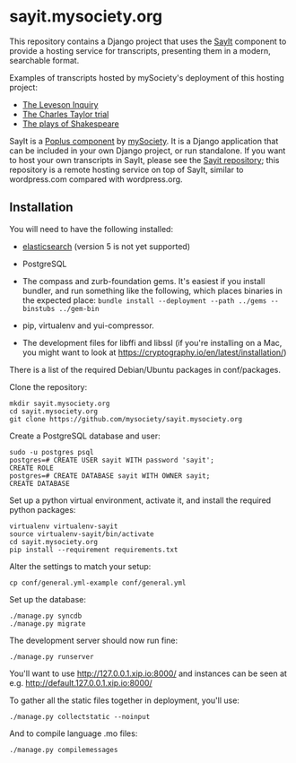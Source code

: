sayit.mysociety.org
===================

This repository contains a Django project that uses the
[SayIt](https://github.com/mysociety/sayit) component to provide a hosting
service for transcripts, presenting them in a modern, searchable format.

Examples of transcripts hosted by mySociety's deployment of this hosting
project:

* [The Leveson Inquiry](https://leveson.sayit.mysociety.org/)
* [The Charles Taylor trial](https://charles-taylor.sayit.mysociety.org/)
* [The plays of Shakespeare](https://shakespeare.sayit.mysociety.org/)

SayIt is a [Poplus component](http://poplus.org/) by
[mySociety](https://www.mysociety.org/). It is a Django application that can be
included in your own Django project, or run standalone. If you want to host
your own transcripts in SayIt, please see the
[Sayit repository](https://github.com/mysociety/sayit); this repository is a
remote hosting service on top of SayIt, similar to wordpress.com compared with
wordpress.org.

Installation
------------

You will need to have the following installed:

* [elasticsearch](http://elasticsearch.org/) (version 5 is not yet supported)

* PostgreSQL

* The compass and zurb-foundation gems. It's easiest if you install bundler,
  and run something like the following, which places binaries in the expected
  place: `bundle install --deployment --path ../gems --binstubs ../gem-bin`

* pip, virtualenv and yui-compressor.

* The development files for libffi and libssl
  (if you're installing on a Mac, you might want to look at
  https://cryptography.io/en/latest/installation/)

There is a list of the required Debian/Ubuntu packages in conf/packages.

Clone the repository:

    mkdir sayit.mysociety.org
    cd sayit.mysociety.org
    git clone https://github.com/mysociety/sayit.mysociety.org

Create a PostgreSQL database and user:

    sudo -u postgres psql
    postgres=# CREATE USER sayit WITH password 'sayit';
    CREATE ROLE
    postgres=# CREATE DATABASE sayit WITH OWNER sayit;
    CREATE DATABASE

Set up a python virtual environment, activate it, and install the required
python packages:

    virtualenv virtualenv-sayit
    source virtualenv-sayit/bin/activate
    cd sayit.mysociety.org
    pip install --requirement requirements.txt

Alter the settings to match your setup:

    cp conf/general.yml-example conf/general.yml

Set up the database:

    ./manage.py syncdb
    ./manage.py migrate

The development server should now run fine:

    ./manage.py runserver

You'll want to use http://127.0.0.1.xip.io:8000/ and instances can be seen at
e.g. http://default.127.0.0.1.xip.io:8000/

To gather all the static files together in deployment, you'll use:

    ./manage.py collectstatic --noinput

And to compile language .mo files:

    ./manage.py compilemessages
